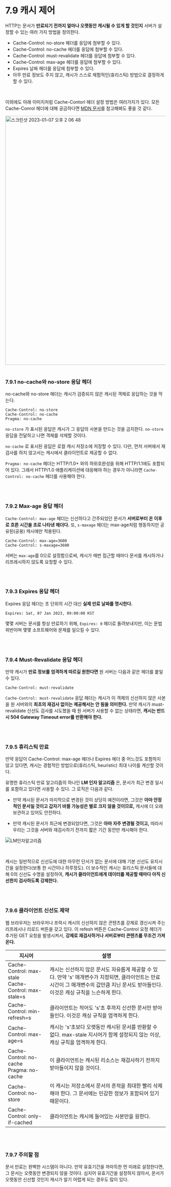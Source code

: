 # 7.9 캐시 제어

HTTP는 문서가 **만료되기 전까지 얼마나 오랫동안 캐시될 수 있게 할 것인지** 서버가 설정할 수 있는 여러 가지 방법을 정의한다.

- Cache-Control: no-store 헤더를 응답에 첨부할 수 있다.
- Cache-Control: no-cache 헤더를 응답에 첨부할 수 있다.
- Cache-Control: must-revalidate 헤더를 응답에 첨부할 수 있다.
- Cache-Control: max-age 헤더를 응답에 첨부할 수 있다.
- Expires 날짜 헤더를 응답에 첨부할 수 있다.
- 아무 만료 정보도 주지 않고, 캐시가 스스로 체험적인(휴리스틱) 방법으로 결정하게 할 수 있다.

<br />

이외에도 아래 이미지처럼 Cache-Contorl 헤더 설정 방법은 여러가지가 있다. 모든 Cache-Conrol 헤더에 대해 궁금하다면 [MDN 문서](https://developer.mozilla.org/en-US/docs/Web/HTTP/Headers/Cache-Control)를 참고해봐도 좋을 것 같다.

<img width="780" alt="스크린샷 2023-01-07 오후 2 06 48" src="https://user-images.githubusercontent.com/75570915/211132151-45da32da-5309-416a-bb77-67306e748dec.png">

<br />
<br />

### 7.9.1 no-cache와 no-store 응답 헤더

no-cache와 no-store 헤더는 캐시가 검증되지 않은 캐시된 객체로 응답하는 것을 막는다. 

```
Cache-Control: no-store
Cache-Control: no-cache
Pragma: no-cache
```

`no-store` 가 표시된 응답은 캐시가 그 응답의 사본을 만드는 것을 금지한다. `no-store` 응답을 전달하고 나면 객체를 삭제할 것이다.

`no-cache` 로 표시된 응답은 로컬 캐시 저장소에 저장할 수 있다. 다만, 먼저 서버에서 재검사를 하지 않고서는 캐시에서 클라이언트로 제공할 수 없다. 

`Pragma: no-cache` 헤더는 HTTP/1.0+ 와의 하위호완성을 위해 HTTP/1.1에도 포함되어 있다. 그래서 HTTP/1.0 애플리케이션에 대응해야 하는 경우가 아니라면 `Cache-Control: no-cache` 헤더를 사용해야 한다.

<br />
<br />

### 7.9.2 Max-age 응답 헤더

`Cache-Control: max-age` 헤더는 신선하다고 간주되었던 문서가 **서버로부터 온 이후로 흐른 시간을 초로 나타낸 헤더다.** 또, `s-maxage` 헤더는 max-age처럼 행동하지만 공유된(공용) 캐시에만 적용된다.

```
Cache-Control: max-age=3600
Cache-Control: s-maxage=3600
```

서버는 `max-age`를 0으로 설정함으로써, 캐시가 매번 접근할 때마다 문서를 캐시하거나 리프레시하지 않도록 요청할 수 있다.

<br />
<br />

### 7.9.3 Expires 응답 헤더

Expires 응답 헤더는 초 단위의 시간 대신 **실제 만료 날짜를 명시한다.** 

```
Expires: Sat, 07 Jan 2023, 09:00:00 KST
```

몇몇 서버는 문서를 항상 만료하기 위해, `Expires: 0` 헤더로 돌려보내지만, 이는 문법 위반이며 몇몇 소프트웨어와 문제를 일으킬 수 있다.

<br />
<br />

### 7.9.4 Must-Revalidate 응답 헤더

만약 캐시가 **만료 정보를 엄격하게 따르길 원한다면** 원 서버는 다음과 같은 헤더를 붙일 수 있다.

```
Cache-Control: must-revalidate
```

`Cache-Control: must-revalidate` 응답 헤더는 캐시가 이 객체의 신선하지 않은 사본을 원 서버와의 **최초의 재검사 없이는 제공해서는 안 됨을 의미한다.** 만약 캐시가 must-revalidate 신선도 검사를 시도했을 때 원 서버가 사용할 수 없는 상태라면, **캐시는 반드시 504 Gateway Timeout error를 반환해야 한다.**

<br />
<br />

### 7.9.5 휴리스틱 만료

만약 응답이 Cache-Control: max-age 헤더나 Expires 헤더 중 어느것도 포함하지 않고 있다면, 캐시는 경험적인 방법으로(휴리스틱, heuristic) 최대 나이를 계산할 것이다.

유명한 휴리스틱 만료 알고리즘의 하나인 **LM 인자 알고리즘** 은, 문서가 최근 변경 일시를 포함하고 있다면 사용할 수 있다. 그 로직은 다음과 같다. 

- 만약 캐시된 문서가 마지막으로 변경된 것이 상당히 예전이라면, 그것은 **아마 안정적인 문서일 것이고 갑자기 바뀔 가능성은 별로 크지 않을 것이므로,** 캐시에 더 오래 보관하고 있어도 안전하다.

- 만약 캐시된 문서가 최근에 변경되었다면, 그것은 **아마 자주 변경될 것이고,** 따라서 우리는 그것을 서버와 재검사하기 전까지 짧은 기간 동안만 캐시해야 한다.

![LM인자알고리즘](https://user-images.githubusercontent.com/75570915/211133024-91d71b25-2432-4e65-a667-1718480f1c3e.png)

<br />

캐시는 일반적으로 신선도에 대한 아무런 단서가 없는 문서에 대해 기본 신선도 유지시간을 설정한다(보통 한 시간이나 하루정도). 더 보수적인 캐시는 휴리스틱 문서들에 대해 0의 신선도 수명을 설정하여, **캐시가 클라이언트에게 데이터를 제공할 때마다 아직 신선한지 검사하도록 강제한다.**

<br />
<br />

### 7.9.6 클라이언트 신선도 제약

웹 브라우저는 브라우저나 프락시 캐시의 신선하지 않은 콘텐츠를 강제로 갱신시켜 주는 리프레시나 리로드 버튼을 갖고 있다. 이 refesh 버튼은 Cache-Control 요청 헤더가 추가된 GET 요청을 발생시켜서, **강제로 재검사하거나 서버로부터 콘텐츠를 무조건 가져온다.**

|지시어|설명|
|----|---|
|Cache-Control: max-stale <br />Cache-Control: max-stale=s|캐시는 신선하지 않은 문서도 자유롭게 제공할 수 있다. 만약 's' 매개변수가 지정되면, 클라이언트는 만료시간이 그 매개변수의 값만큼 지닌 문서도 받아들인다. 이것은 캐싱 규칙을 느슨하게 한다.|
|Cache-Control: min-refresh=s|클라이언트는 적어도 's'초 후까지 신선한 문서만 받아들인다. 이것은 캐싱 규칙을 엄격하게 한다.|
|Cache-Control: max-age=s|캐시는 's'초보다 오랫동안 캐시된 문서를 반환할 수 없다. max-stale 지시어가 함께 설정되지 않는 이상, 캐싱 규칙을 엄격하게 한다.|
|Cache-Control: no-cache <br />Pragma: no-cache|이 클라이언트는 캐시된 리소스는 재검사하기 전까지 받아들이지 않을 것이다.|
|Cache-Control: no-store|이 캐시는 저장소에서 문서의 흔적을 최대한 빨리 삭제해야 한다. 그 문서에는 민감한 정보가 포함되어 있기 때문이다.|
|Cache-Control: only-if-cached|클라이언트는 캐시에 들어있는 사본만을 원한다.|

<br />
<br />

### 7.9.7 주의할 점

문서 만료는 완벽한 시스템이 아니다. 만약 유효기간을 까마득한 먼 미래로 설정한다면, 그 문서는 오랫동안 변경되지 않을 것이다. 심지어 유효기간을 설정하지 않아서, 문서가 오랫동안 신선할 것인지 캐시가 알기 어렵게 되는 경우도 많이 있다.







